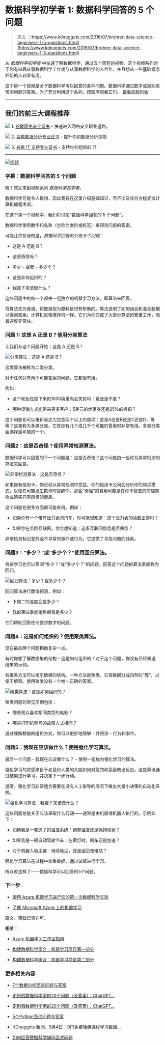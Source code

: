 # 数据科学初学者 1: 数据科学回答的 5 个问题

> 原文：[https://www.kdnuggets.com/2016/07/brohrer-data-science-beginners-1-5-questions.html](https://www.kdnuggets.com/2016/07/brohrer-data-science-beginners-1-5-questions.html)

从 *数据科学初学者* 中快速了解数据科学，通过五个简短的视频。这个视频系列对于你有兴趣从事数据科学工作或与从事数据科学的人合作，并且想从一些基础概念开始的人非常有用。

这个第一个视频是关于数据科学可以回答的各种问题。数据科学通过数字或类别来预测问题的答案。为了充分利用这个系列，按顺序观看它们。 [查看视频列表](https://azure.microsoft.com/en-us/documentation/articles/machine-learning-data-science-for-beginners-the-5-questions-data-science-answers/#other-videos-in-this-series)

* * *

## 我们的前三大课程推荐

![](../Images/0244c01ba9267c002ef39d4907e0b8fb.png) 1\. [谷歌网络安全证书](https://www.kdnuggets.com/google-cybersecurity) - 快速进入网络安全职业道路。

![](../Images/e225c49c3c91745821c8c0368bf04711.png) 2\. [谷歌数据分析专业证书](https://www.kdnuggets.com/google-data-analytics) - 提升你的数据分析技能

![](../Images/0244c01ba9267c002ef39d4907e0b8fb.png) 3\. [谷歌 IT 支持专业证书](https://www.kdnuggets.com/google-itsupport) - 支持你的组织的 IT

* * *

[![视频](../Images/26d4ac68e059182cee8ff175cfadc4f3.png)](https://azure.microsoft.com/en-us/documentation/videos/data-science-for-beginners-series-the-5-questions-data-science-answers/)

### 字幕：数据科学回答的 5 个问题

嗨！欢迎来到视频系列 *数据科学初学者*。

数据科学可能令人畏惧，因此我将在这里介绍基础知识，而不涉及任何方程式或计算机编程术语。

在这个第一个视频中，我们将讨论“数据科学回答的 5 个问题”。

数据科学使用数字和名称（也称为类别或标签）来预测问题的答案。

可能让你惊讶的是，*数据科学回答的只有五个问题*：

+   这是 A 还是 B？

+   这很奇怪吗？

+   多少 – 或者 – 多少个？

+   这是如何组织的？

+   我接下来该做什么？

这些问题中的每一个都由一组独立的机器学习方法，即算法来回答。

将算法视为食谱，将数据视为原料是很有帮助的。算法说明了如何组合和混合数据以得到答案。计算机就像搅拌机一样。它们为你完成了大部分算法的繁重工作，而且速度非常快。

### 问题 1: 这是 A 还是 B？使用分类算法

让我们从这个问题开始：这是 A 还是 B？

![分类算法：这是 A 还是 B？](../Images/dac9464211329370faff7485c6ffda5c.png)

这类算法被称为二类分类。

对于任何只有两个可能答案的问题，它都很有用。

例如：

+   这个轮胎在接下来的1000英里内会失败吗：是还是不是？

+   哪种促销方式能带来更多客户：5美元的优惠券还是25%的折扣？

这个问题也可以重新表述为包含两个以上的选项：这是A还是B还是C还是D，等等？这被称为多类分类，它在你有几个或几千个可能的答案时非常有用。多类分类会选择最可能的一个。

### 问题2：这是否奇怪？使用异常检测算法。

数据科学可以回答的下一个问题是：这是否奇怪？这个问题由一组称为异常检测的算法来回答。

![异常检测算法：这是否奇怪？](../Images/94dc57e2757062e80d30c4dee2eb24d6.png)

如果你有信用卡，你已经从异常检测中受益。你的信用卡公司会分析你的购买模式，以便在可能发生欺诈时提醒你。那些“奇怪”的费用可能是在你不常去的商店购物或购买异常昂贵的商品。

这个问题在很多方面都可能有用。例如：

+   如果你有一个带有压力表的汽车，你可能想知道：这个压力表的读数正常吗？

+   如果你在监控互联网，你会想知道：这条互联网信息是否典型？

异常检测标记意外或不寻常的事件或行为。它提供了寻找问题的线索。

### 问题3：“多少？”或“多少个？”使用回归算法。

机器学习也可以预测“多少？”或“多少个？”的问题。回答这个问题的算法家族称为回归。

![回归算法：多少？或多少个？](../Images/65fcecd6c0ed10052eccde750eb6fe25.png)

回归算法进行数值预测，例如：

+   下周二的温度会是多少？

+   我的第四季度销售额将是多少？

它们帮助回答任何要求数字的问题。

### 问题4：这是如何组织的？使用聚类算法。

现在最后两个问题稍微复杂一点。

有时你想了解数据集的结构 - 这是如何组织的？对于这个问题，你没有已经知道结果的示例。

有很多方法可以揭示数据的结构。一种方法是聚类。它将数据分成自然的“簇”，以便于解释。使用聚类没有一个唯一正确的答案。

![聚类算法：这是如何组织的？](../Images/846a034c388c5aaa8c2923faa4049176.png)

聚类问题的常见示例包括：

+   哪些观众喜欢相同类型的电影？

+   哪些打印机型号的故障方式相同？

通过理解数据的组织方式，你可以更好地理解 - 并预测 - 行为和事件。

### 问题5：我现在应该做什么？使用强化学习算法。

最后一个问题 - 我现在应该做什么？ - 使用一组称为强化学习的算法。

强化学习的灵感来自于老鼠和人类的大脑如何对惩罚和奖励做出反应。这些算法通过结果进行学习，并决定下一步行动。

通常，强化学习非常适合需要在没有人工指导的情况下做出大量小决策的自动化系统。

![强化学习算法：我接下来该做什么？](../Images/017a864349655b2e0f61c45bb3a0a947.png)

这些问题总是关于应该采取什么行动——通常是由机器或机器人执行的。示例如下：

+   如果我是一套房子的温控系统：调整温度还是保持现状？

+   如果我是一辆自动驾驶汽车：在黄灯时，刹车还是加速？

+   对于机器人吸尘器：继续吸尘，还是返回充电站？

强化学习算法在过程中收集数据，通过试错进行学习。

所以就这样了——数据科学可以回答的5个问题。

### 下一步

+   [使用 Azure 机器学习进行您的第一次数据科学实验](https://azure.microsoft.com/en-us/documentation/articles/machine-learning-create-experiment/)

+   [了解 Microsoft Azure 上的机器学习](https://azure.microsoft.com/en-us/documentation/articles/machine-learning-what-is-machine-learning/)

[原文](https://azure.microsoft.com/en-us/documentation/articles/machine-learning-data-science-for-beginners-the-5-questions-data-science-answers/)。转载已获许可。

**相关：**

+   [Azure 机器学习工作室指南](/2016/01/guide-azure-machine-learning-studio.html)

+   [构建数据科学组合：机器学习项目第一部分](/2016/07/building-data-science-portfolio-machine-learning-project-part-1.html)

+   [构建数据科学组合：机器学习项目第二部分](/2016/07/building-data-science-portfolio-machine-learning-project-part-2.html)

### 更多相关内容

+   [7个数据分析面试问题与答案](https://www.kdnuggets.com/2022/09/7-data-analytics-interview-questions-answers.html)

+   [识别假数据科学家的20个问题（及答案）：ChatGPT…](https://www.kdnuggets.com/2023/01/20-questions-detect-fake-data-scientists-chatgpt-1.html)

+   [识别假数据科学家的20个问题（及答案）：ChatGPT…](https://www.kdnuggets.com/2023/02/20-questions-detect-fake-data-scientists-chatgpt-2.html)

+   [5个Python面试问题与答案](https://www.kdnuggets.com/2022/09/5-python-interview-questions-answers.html)

+   [KDnuggets 新闻，5月4日：9门免费哈佛课程学习数据…](https://www.kdnuggets.com/2022/n18.html)

+   [如何回答数据科学编码面试问题](https://www.kdnuggets.com/2022/01/answer-data-science-coding-interview-questions.html)
